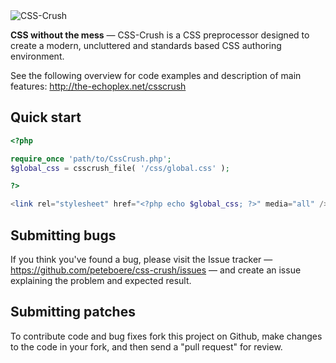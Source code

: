 <img src="http://the-echoplex.net/csscrush/images/css-crush-external.svg" alt="CSS-Crush"/>

**CSS without the mess** — CSS-Crush is a CSS preprocessor designed to create a modern, uncluttered and standards based CSS authoring environment.

See the following overview for code examples and description of main features:
http://the-echoplex.net/csscrush


Quick start
-----------

```php
<?php

require_once 'path/to/CssCrush.php';
$global_css = csscrush_file( '/css/global.css' );

?>

<link rel="stylesheet" href="<?php echo $global_css; ?>" media="all" />
```


Submitting bugs
---------------

If you think you've found a bug, please visit the Issue tracker — https://github.com/peteboere/css-crush/issues — and create an issue explaining the problem and expected result.


Submitting patches
------------------

To contribute code and bug fixes fork this project on Github, make changes to the code in your fork, and then send a "pull request" for review.
